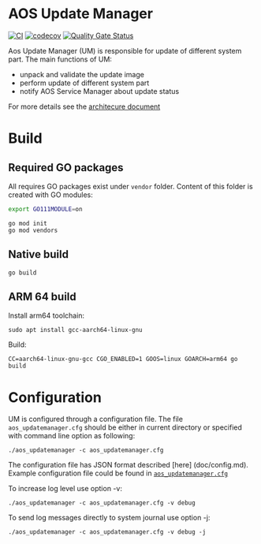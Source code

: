 # AOS Update Manager

[![CI](https://github.com/aoscloud/aos_updatemanager/workflows/CI/badge.svg)](https://github.com/aoscloud/aos_updatemanager/ctions?query=workflow%3ACI)
[![codecov](https://codecov.io/gh/aoscloud/aos_updatemanager/branch/main/graph/badge.svg?token=fvKMRCJlZv)](https://codecov.io/gh/aoscloud/aos_updatemanager)
[![Quality Gate Status](https://sonarcloud.io/api/project_badges/measure?project=aoscloud_aos_updatemanager&metric=alert_status)](https://sonarcloud.io/summary/new_code?id=aoscloud_aos_updatemanager)

Aos Update Manager (UM) is responsible for update of different system part. The main functions of UM:

* unpack and validate the update image
* perform update of different system part
* notify AOS Service Manager about update status

For more details see the [architecure document](doc/updatemanager.md)

# Build

## Required GO packages

All requires GO packages exist under `vendor` folder. Content of this folder is created with GO modules:

```bash
export GO111MODULE=on
```

```golang
go mod init
go mod vendors
```

## Native build

```
go build
```

## ARM 64 build

Install arm64 toolchain:
```
sudo apt install gcc-aarch64-linux-gnu
```
Build:

```
CC=aarch64-linux-gnu-gcc CGO_ENABLED=1 GOOS=linux GOARCH=arm64 go build
```

# Configuration

UM is configured through a configuration file. The file `aos_updatemanager.cfg` should be either in current directory or specified with command line option as following:
```
./aos_updatemanager -c aos_updatemanager.cfg
```
The configuration file has JSON format described [here] (doc/config.md). Example configuration file could be found in [`aos_updatemanager.cfg`](aos_updatemanager.cfg)

To increase log level use option -v:
```
./aos_updatemanager -c aos_updatemanager.cfg -v debug
```
To send log messages directly to system journal use option -j:
```
./aos_updatemanager -c aos_updatemanager.cfg -v debug -j
```
